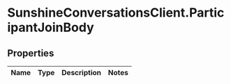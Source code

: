 # SunshineConversationsClient.ParticipantJoinBody

## Properties

Name | Type | Description | Notes
------------ | ------------- | ------------- | -------------


